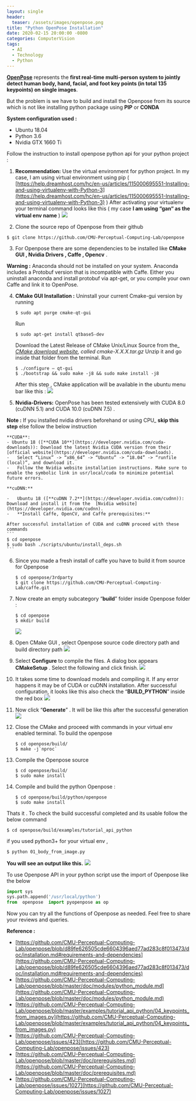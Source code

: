 ```yaml
---
layout: single
header:
  teaser: /assets/images/openpose.png
title: "Python OpenPose Installation"
date: 2020-02-15 20:00:00 -0800
categories: ComputerVision
tags:
  - AI
  - Technology
  - Python
---
```


[**OpenPose**](https://github.com/CMU-Perceptual-Computing-Lab/openpose)  represents the  **first real-time multi-person system to jointly detect human body, hand, facial, and foot key points (in total 135 keypoints) on single images**.

But the problem is we have to build and install the Openpose from its source which is not like installing python package using  **PIP**  or  **CONDA**

**System configuration used :**

-   Ubuntu 18.04
-   Python 3.6
-   Nvidia GTX 1660 Ti

Follow the instruction to install openpose python api for your python project :

1)   **Recommendation:** Use the virtual environment for python project. In my case, I am using virtual environment using pip (  [https://help.dreamhost.com/hc/en-us/articles/115000695551-Installing-and-using-virtualenv-with-Python-3](https://help.dreamhost.com/hc/en-us/articles/115000695551-Installing-and-using-virtualenv-with-Python-3)  ) After activating your virtualenv your terminal command looks like this ( my case **I am using “gan“ as the virtual env name** )
![](https://miro.medium.com/max/1344/1*KPJFUy5SI2kKBogycPsTNA.png)



2)  Clone the source repo of Openpose from their github
```
$ git clone https://github.com/CMU-Perceptual-Computing-Lab/openpose
```

3) For Openpose there are some dependencies to be installed like  **CMake GUI , Nvidia Drivers , Caffe , Opencv** .

**Warning :**  Anaconda should not be installed on your system. Anaconda includes a Protobuf version that is incompatible with Caffe. Either you uninstall anaconda and install protobuf via apt-get, or you compile your own Caffe and link it to OpenPose.
 
4) **CMake GUI Installation :**
Uninstall your current Cmake-gui version by running
    ```
    $ sudo apt purge cmake-qt-gui
    ```
    Run
    ```
    $ sudo apt-get install qtbase5-dev
    ```
    Download the Latest Release of CMake Unix/Linux Source from the_ [_CMake download website_](https://cmake.org/download/)_, called cmake-X.X.X.tar.gz_
    Unzip it and go inside that folder from the terminal.
    Run
    ```
    $ ./configure — qt-gui
    $ ./bootstrap && sudo make -j8 && sudo make install -j8
    ```
    After this step , CMake application will be available in the ubuntu menu bar like this :
    ![](https://miro.medium.com/max/1617/0*TL8F7AbmCKMVgosd.png)

5) **Nvidia-Drivers:** OpenPose has been tested extensively with CUDA 8.0 (cuDNN 5.1) and CUDA 10.0 (cuDNN 7.5) .

**Note :** If you installed nvidia drivers beforehand or using CPU_ **skip this step** else follow the below instruction

    **CUDA**:
    - Ubuntu 18 ([**CUDA 10**](https://developer.nvidia.com/cuda-downloads)): Download the latest Nvidia CUDA version from their  [official website](https://developer.nvidia.com/cuda-downloads).
    -   Select “Linux” -> “x86_64” -> “Ubuntu” -> “18.04” -> “runfile (local)”, and download it.
    -   Follow the Nvidia website installation instructions. Make sure to enable the symbolic link in usr/local/cuda to minimize potential future errors.

    **cuDNN:**

    -   Ubuntu 18 ([**cuDNN 7.2**](https://developer.nvidia.com/cudnn)): Download and install it from the  [Nvidia website](https://developer.nvidia.com/cudnn).
    -   **Install Caffe, OpenCV, and Caffe prerequisites:**

    After successful installation of CUDA and cuDNN proceed with these commands
    ```
    $ cd openpose
    $ sudo bash ./scripts/ubuntu/install_deps.sh
    ```

6) Since you made a fresh install of caffe you have to build it from source for Openpose
    ```
    $ cd openpose/3rdparty
    $ git clone https://github.com/CMU-Perceptual-Computing-Lab/caffe.git
    ```

7) Now create an empty subcategory “**build**” folder inside Openpose folder :
    ```
    $ cd openpose
    $ mkdir build
    ```
    ![](https://miro.medium.com/max/878/0*SLb2fQ5Ftt7O7jRc.png)

8) Open CMake GUI , select Openpose source code directory path and build directory path
    ![](https://miro.medium.com/max/881/0*N28xA-o5b3NtSmve.png)

9) Select **Configure**  to compile the files. A dialog box appears  **CMakeSetup**  . Select the following and click finish.
    ![](https://miro.medium.com/max/740/0*MZ8pmLFPu16gfXB0.png)

10) It takes some time to download models and compiling it. If any error happens it may be of CUDA or cuDNN installation. After successful configuration, it looks like this also check the “**BUILD_PYTHON**” inside the red box
    ![](https://miro.medium.com/max/878/0*zMyfPTYozlxAS1Qf.png)

11) Now click “**Generate**” . It will be like this after the successful generation
![](https://miro.medium.com/max/882/0*B3kw3dI46WTSGSLh.png)

12) Close the CMake and proceed with commands in your virtual env enabled terminal. To build the openpose
    ```
    $ cd openpose/build/
    $ make -j`nproc`
    ```

13) Compile the Openpose source
    ```
    $ cd openpose/build/
    $ sudo make install
    ```

14) Compile and build the python Openpose :
    ```
    $ cd openpose/build/python/openpose
    $ sudo make install
    ```

Thats it . To check the build successful completed and its usable follow the below command

```
$ cd openpose/build/examples/tutorial_api_python
```

if you used python3+ for your virtual env ,
```
$ python 01_body_from_image.py
```

**You will see an output like this.**
![](https://miro.medium.com/max/959/0*Fl4YdoTr87V-TSNv.png)


To use Openpose API in your python script use the import of Openpose like the below

```python
import sys
sys.path.append('/usr/local/python')
from  openpose  import pyopenpose as op
```
Now you can try all the functions of Openpose as needed. Feel free to share your reviews and queries.

**Reference :**

-   [https://github.com/CMU-Perceptual-Computing-Lab/openpose/blob/d89fe626505cde6604396aed77ad283c8f013473/doc/installation.md#requirements-and-dependencies](https://github.com/CMU-Perceptual-Computing-Lab/openpose/blob/d89fe626505cde6604396aed77ad283c8f013473/doc/installation.md#requirements-and-dependencies)
-   [https://github.com/CMU-Perceptual-Computing-Lab/openpose/blob/master/doc/modules/python_module.md](https://github.com/CMU-Perceptual-Computing-Lab/openpose/blob/master/doc/modules/python_module.md)
-   [https://github.com/CMU-Perceptual-Computing-Lab/openpose/blob/master/examples/tutorial_api_python/04_keypoints_from_images.py](https://github.com/CMU-Perceptual-Computing-Lab/openpose/blob/master/examples/tutorial_api_python/04_keypoints_from_images.py)
-   [https://github.com/CMU-Perceptual-Computing-Lab/openpose/issues/423](https://github.com/CMU-Perceptual-Computing-Lab/openpose/issues/423)
-   [https://github.com/CMU-Perceptual-Computing-Lab/openpose/blob/master/doc/prerequisites.md](https://github.com/CMU-Perceptual-Computing-Lab/openpose/blob/master/doc/prerequisites.md)
-   [https://github.com/CMU-Perceptual-Computing-Lab/openpose/issues/1027](https://github.com/CMU-Perceptual-Computing-Lab/openpose/issues/1027)
